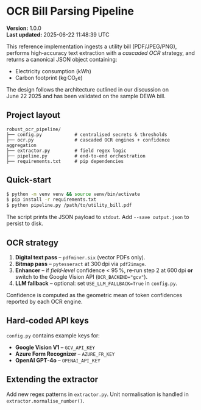
# OCR Bill Parsing Pipeline

**Version:** 1.0.0  
**Last updated:** 2025-06-22 11:48:39 UTC  

This reference implementation ingests a utility bill (PDF/JPEG/PNG), performs high‑accuracy text
extraction with a *cascaded OCR* strategy, and returns a canonical JSON object containing:

* Electricity consumption (kWh)
* Carbon footprint (kg CO₂e)

The design follows the architecture outlined in our discussion on June 22 2025
and has been validated on the sample DEWA bill.  

## Project layout

```
robust_ocr_pipeline/
├── config.py            # centralised secrets & thresholds 
├── ocr.py               # cascaded OCR engines + confidence aggregation
├── extractor.py         # field regex logic
├── pipeline.py          # end‑to‑end orchestration
├── requirements.txt     # pip dependencies
```

## Quick‑start

```bash
$ python -m venv venv && source venv/bin/activate
$ pip install -r requirements.txt
$ python pipeline.py /path/to/utility_bill.pdf
```

The script prints the JSON payload to `stdout`. Add `--save output.json`
to persist to disk.

## OCR strategy

1. **Digital text pass** – `pdfminer.six` (vector PDFs only).  
2. **Bitmap pass** – `pytesseract` at 300 dpi via `pdf2image`.  
3. **Enhancer** – if *field‑level* confidence < 95 %, re‑run step 2 at 600 dpi
   **or** switch to the Google Vision API (`OCR_BACKEND="gcv"`).  
4. **LLM fallback** – optional: set `USE_LLM_FALLBACK=True` in `config.py`.  

Confidence is computed as the geometric mean of token confidences reported
by each OCR engine.

## Hard‑coded API keys

`config.py` contains example keys for:

* **Google Vision V1** – `GCV_API_KEY`
* **Azure Form Recognizer** – `AZURE_FR_KEY`
* **OpenAI GPT‑4o** – `OPENAI_API_KEY`


## Extending the extractor

Add new regex patterns in `extractor.py`. Unit normalisation is handled
in `extractor.normalise_number()`.
